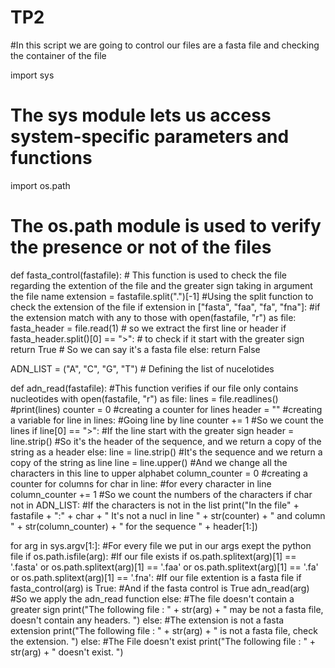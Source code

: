 # TP2
#In this script we are going to control our files are a fasta file and checking the container of the file

import sys
# The sys module lets us access system-specific parameters and functions
import os.path
# The os.path module is used to verify the presence or not of the files


def fasta_control(fastafile):  # This function is used to check the file regarding the extention of the file and the greater sign taking in argument the file name
    extension = fastafile.split(".")[-1] #Using the split function to check the extension of the file
    if extension in ["fasta", "faa", "fa", "fna"]: #if the extension match with any to those
        with open(fastafile, "r") as file:
            fasta_header = file.read(1)  # so we extract the first line or header
            if fasta_header.split()[0] == ">":  # to check if it start with the greater sign
                    return True  # So we can say it's a fasta file
            else:
                return False

ADN_LIST = ("A", "C", "G", "T") # Defining the list of nucelotides


def adn_read(fastafile):  #This function verifies if our file only contains nucleotides
    with open(fastafile, "r") as file:
        lines = file.readlines()
        #print(lines)
        counter = 0 #creating a counter for lines
        header = "" #creating a variable
        for line in lines: #Going line by line
            counter += 1 #So we count the lines
            if line[0] == ">": #If the line start with the greater sign
                header = line.strip() #So it's the header of the sequence, and we return a copy of the string as a header
            else:
                line = line.strip() #It's the sequence and we return a copy of the string as line
                line = line.upper() #And we change all the characters in this line to upper alphabet
                column_counter = 0 #creating a counter for columns
                for char in line: #for every character in line
                    column_counter += 1 #So we count the numbers of the characters
                    if char not in ADN_LIST: #If the characters is not in the list
                        print("In the file" + fastafile + ":" + char + " It's not a nucl in line " + str(counter) +
                              " and column " + str(column_counter) + " for the sequence " + header[1:])


for arg in sys.argv[1:]: #For every file we put in our args exept the python file
    if os.path.isfile(arg): #If our file exists
        if os.path.splitext(arg)[1] == '.fasta' or os.path.splitext(arg)[1] == '.faa' or os.path.splitext(arg)[1] == '.fa' or os.path.splitext(arg)[1] == '.fna': #If our file extention is a fasta file
                if fasta_control(arg) is True: #And if the fasta control is True
                    adn_read(arg) #So we apply the adn_read function
                else: #The file doesn't contain a greater sign
                    print("The following file : " + str(arg) + " may be not a fasta file, doesn't contain any headers. ")
        else: #The extension is not a fasta extension
            print("The following file : " + str(arg) + " is not a fasta file, check the extension. ")
    else: #The File doesn't exist
        print("The following file : " + str(arg) + " doesn't exist. ")
